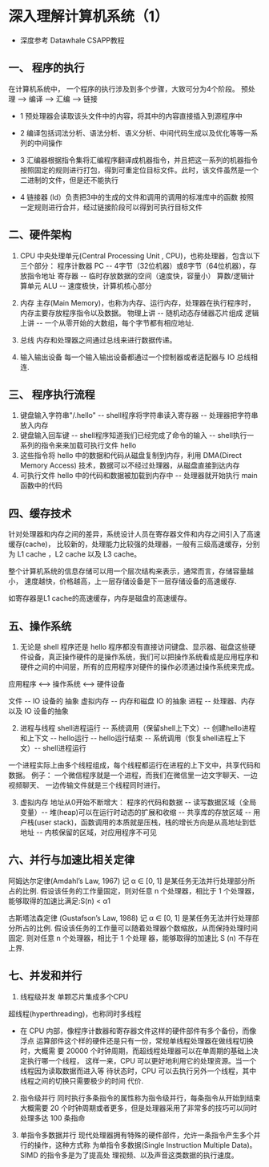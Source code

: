 # 深入理解计算机系统（1）

- 深度参考 Datawhale CSAPP教程

## 一、 程序的执行
在计算机系统中， 一个程序的执行涉及到多个步骤，大致可分为4个阶段。
预处理 --> 编译 --> 汇编 --> 链接


- 1 预处理器会读取该头文件中的内容，将其中的内容直接插入到源程序中

- 2 编译包括词法分析、语法分析、语义分析、中间代码生成以及优化等等一系列的中间操作

- 3 汇编器根据指令集将汇编程序翻译成机器指令，并且把这一系列的机器指令按照固定的规则进行打包，得到可重定位目标文件。此时，该文件虽然是一个二进制的文件，但是还不能执行

- 4 链接器 (ld）负责把3中的生成的文件和调用的调用的标准库中的函数 按照一定规则进行合并，经过链接阶段可以得到可执行目标文件

## 二、硬件架构

1. CPU
中央处理单元(Central Processing Unit , CPU)，也称处理器，包含以下三个部分：
程序计数器 PC -- 4字节（32位机器）或8字节（64位机器），存放指令地址
寄存器 -- 临时存放数据的空间（速度快，容量小）
算数/逻辑计算单元 ALU -- 速度极快，计算机核心部分

2. 内存
主存(Main Memory)，也称为内存、运行内存，处理器在执行程序时，内存主要存放程序指令以及数据。
物理上讲 -- 随机动态存储器芯片组成
逻辑上讲 -- 一个从零开始的大数组，每个字节都有相应地址.

3. 总线
内存和处理器之间通过总线来进行数据传递。

4. 输入输出设备
每一个输入输出设备都通过一个控制器或者适配器与 IO 总线相连.


## 三、 程序执行流程
1. 键盘输入字符串"/.hello" -- shell程序将字符串读入寄存器 -- 处理器把字符串放入内存
2. 键盘输入回车键 -- shell程序知道我们已经完成了命令的输入 -- shell执行一系列的指令来来加载可执行文件 hello
3. 这些指令将 hello 中的数据和代码从磁盘复制到内存，利用 DMA(Direct Memory Access) 技术，数据可以不经过处理器，从磁盘直接到达内存
4. 可执行文件 hello 中的代码和数据被加载到内存中 -- 处理器就开始执行 main 函数中的代码


## 四、缓存技术
针对处理器和内存之间的差异，系统设计人员在寄存器文件和内存之间引入了高速缓存(cache)， 比较新的，处理能力比较强的处理器，一般有三级高速缓存，分别为 L1 cache ，L2 cache 以及 L3 cache。

整个计算机系统的信息存储可以用一个层次结构来表示，通常而言，存储容量越小， 速度越快，价格越高，上一层存储设备是下一层存储设备的高速缓存.

如寄存器是L1 cache的高速缓存，内存是磁盘的高速缓存。

## 五、操作系统

1. 无论是 shell 程序还是 hello 程序都没有直接访问键盘、显示器、磁盘这些硬件设备，真正操作硬件的是操作系统，我们可以把操作系统看成是应用程序和硬件之间的中间层，所有的应用程序对硬件的操作必须通过操作系统来完成。

应用程序 <-->  操作系统 <--> 硬件设备

文件 -- IO 设备的 抽象
虚拟内存 -- 内存和磁盘 IO 的抽象
进程 -- 处理器、内存以及 IO 设备的抽象

2. 进程与线程
shell进程运行  -- 系统调用（保留shell上下文）-- 创建hello进程和上下文 -- hello运行 -- hello运行结束 -- 系统调用（恢复shell进程上下文）-- shell进程运行

一个进程实际上由多个线程组成，每个线程都运行在进程的上下文中，共享代码和数据。
例子：
一个微信程序就是一个进程，而我们在微信里一边文字聊天、一边视频聊天、 一边传输文件就是三个线程同时进行。

3. 虚拟内存
地址从0开始不断增大：
程序的代码和数据  -- 读写数据区域（全局变量）-- 堆(heap)可以在运行时动态的扩展和收缩 -- 共享库的存放区域 -- 用户栈(user stack)，函数调用的本质就是压栈，栈的增长方向是从高地址到低地址 -- 内核保留的区域，对应用程序不可见

## 六、并行与加速比相关定律
阿姆达尔定律(Amdahl’s Law, 1967)
记 α ∈ [0, 1] 是某任务无法并行处理部分所占的比例. 假设该任务的工作量固定，则对任意 n 个处理器，相比于 1 个处理器，能够取得的加速比满足:S(n) < α1 

古斯塔法森定律 (Gustafson’s Law, 1988)
记 α ∈ [0, 1] 是某任务无法并行处理部分所占的比例. 假设该任务的工作量可以随着处理器个数缩放，从而保持处理时间固定. 则对任意 n 个处理器，相比于 1 个处理 器，能够取得的加速比 S (n) 不存在上界.

## 七、并发和并行
1. 线程级并发
单颗芯片集成多个CPU

超线程(hyperthreading)，也称同时多线程
- 在 CPU 内部，像程序计数器和寄存器文件这样的硬件部件有多个备份，而像浮点 运算部件这个样的硬件还是只有一份，常规单线程处理器在做线程切换时，大概需 要 20000 个时钟周期，而超线程处理器可以在单周期的基础上决定执行哪一个线程， 这样一来，CPU 可以更好地利用它的处理资源。当一个线程因为读取数据而进入等 待状态时，CPU 可以去执行另外一个线程，其中线程之间的切换只需要极少的时间 代价.

2. 指令级并行
同时执行多条指令的属性称为指令级并行，每条指令从开始到结束大概需要 20 个时钟周期或者更多，但是处理器采用了非常多的技巧可以同时处理多达 100 条指命

3. 单指令多数据并行
现代处理器拥有特殊的硬件部件，允许一条指令产生多个并行的操作，这种方式称 为单指令多数据(Single Instruction Multiple Data)。SIMD 的指令多是为了提高处 理视频、以及声音这类数据的执行速度。

